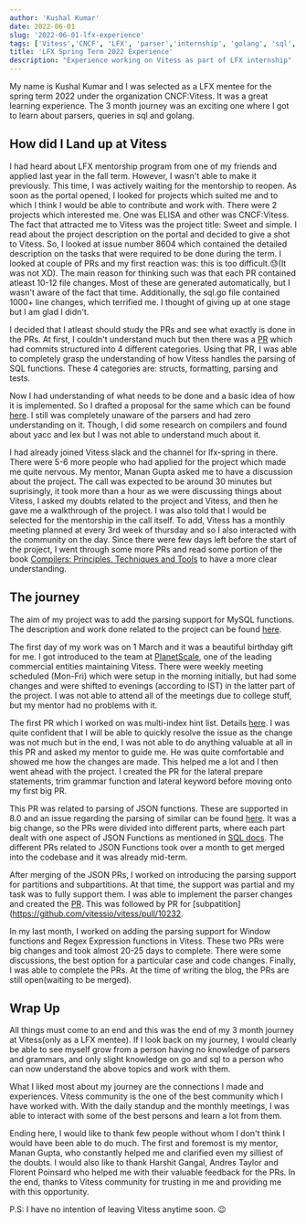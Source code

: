 ```yaml
---
author: 'Kushal Kumar'
date: 2022-06-01
slug: '2022-06-01-lfx-experience'
tags: ['Vitess','CNCF', 'LFX', 'parser','internship', 'golang', 'sql', 'yacc']
title: 'LFX Spring Term 2022 Experience'
description: "Experience working on Vitess as part of LFX internship" 
---
```


My name is Kushal Kumar and I was selected as a LFX mentee for the spring term 2022 under the organization CNCF:Vitess. It was a great learning experience. The 3 month journey was an exciting one where I got to learn about parsers, queries in sql and golang.

## How did I Land up at Vitess

I had heard about LFX mentorship program from one of my friends and applied last year in the fall term. However, I wasn't able to make it previously. This time, I was actively waiting for the mentorship to reopen. As soon as the portal opened, I looked for projects which suited me and to which I think I would be able to contribute and work with. There were 2 projects which interested me. One was ELISA and other was CNCF:Vitess. The fact that attracted me to Vitess was the project title: Sweet and simple. I read about the project description on the portal and decided to give a shot to Vitess. So, I looked at issue number 8604 which contained the detailed description on the tasks that were required to be done during the term. I looked at couple of PRs and my first reaction was: this is too difficult.😓(It was not XD). The main reason for thinking such was that each PR contained atleast 10-12 file changes. Most of these are generated automatically, but I wasn't aware of the fact that time. Additionally, the sql.go file contained 1000+ line changes, which terrified me. I thought of giving up at one stage but I am glad I didn't.

I decided that I atleast should study the PRs and see what exactly is done in the PRs. At first, I couldn't understand much but then there was a [PR](https://github.com/vitessio/vitess/pull/9352) which had commits structured into 4 different categories. Using that PR, I was able to completely grasp the understanding of how Vitess handles the parsing of SQL functions. These 4 categories are: structs, formatting, parsing and tests.

Now I had understanding of what needs to be done and a basic idea of how it is implemented. So I drafted a proposal for the same which can be found [here](https://docs.google.com/document/d/1ieiTXQx2WqIukU-SrVDrLiT598MUz02EAOWuKXMUfUo/edit?usp=sharing). I still was completely unaware of the parsers and had zero understanding on it. Though, I did some research on compilers and found about yacc and lex but I was not able to understand much about it.

I had already joined Vitess slack and the channel for lfx-spring in there. There were 5-6 more people who had applied for the project which made me quite nervous. My mentor, Manan Gupta asked me to have a discussion about the project. The call was expected to be around 30 minutes but suprisingly, it took more than a hour as we were discussing things about Vitess, I asked my doubts related to the project and Vitess, and then he gave me a walkthrough of the project. I was also told that I would be selected for the mentorship in the call itself. To add, Vitess has a monthly meeting planned at every 3rd week of thursday and so I also interacted with the community on the day. Since there were few days left before the start of the project, I went through some more PRs and read some portion of the book [Compilers: Principles, Techniques and Tools](https://en.wikipedia.org/wiki/Compilers:_Principles,_Techniques,_and_Tools) to have a more clear understanding.

## The journey

The aim of my project was to add the parsing support for MySQL functions. The description and work done related to the project can be found [here](https://github.com/vitessio/vitess/issues/8604). 

The first day of my work was on 1 March and it was a beautiful birthday gift for me. I got introduced to the team at [PlanetScale](https://planetscale.com), one of the leading commercial entities maintaining Vitess. There were weekly meeting scheduled (Mon-Fri) which were setup in the morning initially, but had some changes and were shifted to evenings (according to IST) in the latter part of the project. I was not able to attend all of the meetings due to college stuff, but my mentor had no problems with it. 

The first PR which I worked on was multi-index hint list. Details [here](https://github.com/vitessio/vitess/pull/9811). I was quite confident that I will be able to quickly resolve the issue as the change was not much but in the end, I was not able to do anything valuable at all in this PR and asked my mentor to guide me. He was quite comfortable and showed me how the changes are made. This helped me a lot and I then went ahead with the project. I created the PR for the lateral prepare statements, trim grammar function and lateral keyword before moving onto my first big PR.

This PR was related to parsing of JSON functions. These are supported in 8.0 and an issue regarding the parsing of similar can be found [here](https://github.com/vitessio/vitess/issues/4099). It was a big change, so the PRs were divided into different parts, where each part dealt with one aspect of JSON Functions as mentioned in [SQL docs](https://dev.mysql.com/doc/refman/8.0/en/json-functions.html). The different PRs related to JSON Functions took over a month to get merged into the codebase and it was already mid-term.

After merging of the JSON PRs, I worked on introducing the parsing support for partitions and subpartitions. At that time, the support was partial and my task was to fully support them. I was able to implement the parser changes and created the [PR](https://github.com/vitessio/vitess/pull/10127). This was followed by PR for [subpatition](https://github.com/vitessio/vitess/pull/10232.

In my last month, I worked on adding the parsing support for Window functions and Regex Expression functions in Vitess. These two PRs were big changes and took almost 20-25 days to complete. There were some discussions, the best option for a particular case and code changes. Finally, I was able to complete the PRs. At the time of writing the blog, the PRs are still open(waiting to be merged).

## Wrap Up

All things must come to an end and this was the end of my 3 month journey at Vitess(only as a LFX mentee). If I look back on my journey, I would clearly be able to see myself grow from a person having no knowledge of parsers and grammars, and only slight knowledge on go and sql to a person who can now understand the above topics and work with them.

What I liked most about my journey are the connections I made and experiences. Vitess community is the one of the best community which I have worked with. With the daily standup and the monthly meetings, I was able to interact with some of the best persons and learn a lot from them.

Ending here, I would like to thank few people without whom I don't think I would have been able to do much. The first and foremost is my mentor, Manan Gupta, who constantly helped me and clarified even my silliest of the doubts. I would also like to thank Harshit Gangal, Andres Taylor and Florent Poinsard who helped me with their valuable feedback for the PRs. In the end, thanks to Vitess community for trusting in me and providing me with this opportunity.

P.S: I have no intention of leaving Vitess anytime soon. 😉